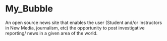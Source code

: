 # My_Bubble
An open source news site that enables the user (Student and/or Instructors in New Media, journalism, etc) the opportunity to post investigative reporting/ news in a given area of the world.
